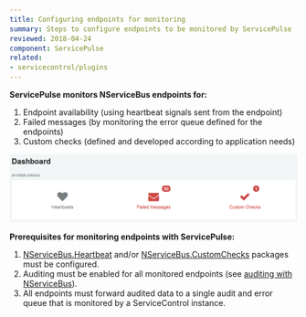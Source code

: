 ```yaml
---
title: Configuring endpoints for monitoring
summary: Steps to configure endpoints to be monitored by ServicePulse
reviewed: 2018-04-24
component: ServicePulse
related:
- servicecontrol/plugins
---
```


**ServicePulse monitors NServiceBus endpoints for:**

 1. Endpoint availability (using heartbeat signals sent from the endpoint)
 1. Failed messages (by monitoring the error queue defined for the endpoints)
 1. Custom checks (defined and developed according to application needs)

![ServicePulse dashboard](images/dashboard.png 'width=500')

**Prerequisites for monitoring endpoints with ServicePulse:**

1. [NServiceBus.Heartbeat](/monitoring/heartbeats/install-plugin.md) and/or [NServiceBus.CustomChecks](/monitoring/custom-checks/install-plugin.md) packages must be configured.
1. Auditing must be enabled for all monitored endpoints (see [auditing with NServiceBus](/nservicebus/operations/auditing.md)).
1. All endpoints must forward audited data to a single audit and error queue that is monitored by a ServiceControl instance.
